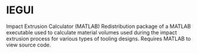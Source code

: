 # IEGUI
Impact Extrusion Calculator (MATLAB)
Redistribution package of a MATLAB executable used to calculate material volumes used during the impact extrusion process for various types of tooling designs. Requires MATLAB to view source code.
